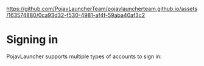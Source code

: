 

https://github.com/PojavLauncherTeam/pojavlauncherteam.github.io/assets/163574880/0ca93d32-f530-4981-af4f-59aba40af3c2

# Signing in
PojavLauncher supports multiple types of accounts to sign in:  

## 
